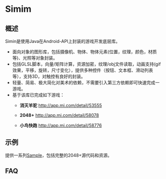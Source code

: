 Simim
========
概述
--------
Simin是使用Java在Android-API上封装的游戏开发底层库。

* 面向对象的图形库，包括摄像机、物体、物体元素(位置，纹理，颜色，材质等)、光照等对象封装。
* 包括GLSL脚本，向量/矩阵计算，资源加密，纹理/obj文件读取，动画支持(gif效果，平移，旋转，尺寸变化），提供多种控件（按钮、文本框、滑动列表等），支持3D，对触控有良好的封装。
* 轻量、简易、极大简化对美术的依赖，不需要引入第三方依赖即可快速完成一游戏。
* 基于该库已完成如下游戏：
    * **消灭羊驼**
        http://app.mi.com/detail/53555

    * **2048+**
        http://app.mi.com/detail/58078
        
    * **小鸟快跑**
        http://app.mi.com/detail/58776
        

示例
--------
提供一系列[Sample](https://github.com/neuoZhuo/Simim-Sample)，包括完整的2048+源代码和资源。

FAQ
--------

